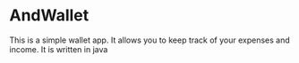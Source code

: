# AndWallet
This is a simple wallet app. It allows you to keep track of your expenses and income. It is written in java
